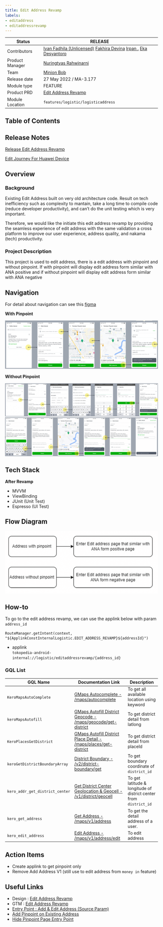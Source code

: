 ```yaml
---
title: Edit Address Revamp
labels:
- editaddress
- editaddressrevamp
---
```


<!--left header table-->
| **Status** | ​<!--start status:GREEN-->RELEASE<!--end status--> |
| --- | --- |
| Contributors | [Ivan Fadhila (Unlicensed)](https://tokopedia.atlassian.net/wiki/people/5dd7516d58fc78100710fcea?ref=confluence) [Fakhira Devina](https://tokopedia.atlassian.net/wiki/people/61077e53b704b40068e80a8e?ref=confluence) [Irpan .](https://tokopedia.atlassian.net/wiki/people/6253578a3bf0f0007015669c?ref=confluence) [Eka Desyantoro](https://tokopedia.atlassian.net/wiki/people/6283196bd9ddcc006e9c7a85?ref=confluence) |
| Product Manager | [Nuringtyas Rahwinarni](https://tokopedia.atlassian.net/wiki/people/5f58b98ed2c77e0075ac9865?ref=confluence)  |
| Team | [Minion Bob](https://tokopedia.atlassian.net/people/team/2373d8a6-1afc-4f2a-aa7a-63855c273051) |
| Release date | 27 May 2022 / <!--start status:GREY-->MA-3.177<!--end status-->  |
| Module type | ​<!--start status:YELLOW-->FEATURE<!--end status--> |
| Product PRD | [Edit Address Revamp](https://docs.google.com/document/d/1czHKAyEwLIbqWnlmnElAFUX5mtfoDkp__N38JXa1cyA/edit#) |
| Module Location | `features/logistic/logisticaddress` |

## Table of Contents

<!--toc-->

## Release Notes

<!--start expand:27 May 2022 (MA-3.177)-->
[Release Edit Address Revamp](https://docs.google.com/document/d/1FlZzJYqRsFuuJf-_jZdUQ3T1U3mipIehQ3Zvy8dEJfQ/edit#)
<!--end expand-->

<!--start expand:10 Feb 2023 (MA-3.208) (SA-2.138)-->
[Edit Journey For Huawei Device](https://docs.google.com/document/d/156V7TudzmolCvwQ8MQGoWOTDaHuHGSHxRVu-HqNQ7_E/edit?pli=1#heading=h.w51s9gpss7d9)
<!--end expand-->

## Overview

### Background

Existing Edit Address built on very old architecture code. Result on tech inefficiency such as complexity to mantain, take a long time to compile code (reduce developer productivity), and can’t do the unit testing which is very important.

Therefore, we would like the initiate this edit address revamp by providing the seamless experience of edit address with the same validation a cross platform to improve our user experience, address quality, and nakama (tech) productivity.

### Project Description

This project is used to edit address, there is a edit address with pinpoint and without pinpoint. If with pinpoint will display edit address form similar with ANA positive and if without pinpoint will display edit address form similar with ANA negative

## Navigation

For detail about navigation can see this [figma](https://www.figma.com/file/XHExyriihA9HCEhPEcvoWL/Address-v3.2---Edit-Address-Revamp?node-id=378%3A81054&t=Yd3xEPxar9TcK4DI-0)

**With Pinpoint**

![](../res/editnewaddress/navigation_with_pinpoint.png)

**Without Pinpoint**

![](../res/editnewaddress/navigation_without_pinpoint.png)![](../res/editnewaddress/navigation_without_pinpoint_two.png)

## Tech Stack

**After Revamp**

- MVVM
- ViewBinding
- JUnit (Unit Test)
- Espresso (UI Test)

## Flow Diagram

![](../res/editnewaddress/flow_diagram.png)

## How-to

To go to the edit address revamp, we can use the applink below with param `address_id`



```
RouteManager.getIntent(context, "${ApplinkConstInternalLogistic.EDIT_ADDRESS_REVAMP}${addressId}")
```

- applink  
`tokopedia-android-internal://logistic/editaddressrevamp/{address_id}`

### GQL List



| **GQL Name** | **Documentation Link** | **Description** |
| --- | --- | --- |
| `KeroMapsAutoComplete` | [GMaps Autocomplete - /maps/autocomplete](https://tokopedia.atlassian.net/wiki/spaces/LG/pages/586482573)  | To get all available location using keyword |
| `keroMapsAutofill` | [GMaps Autofill District Geocode - /maps/geocode/get-district](https://tokopedia.atlassian.net/wiki/spaces/LG/pages/694818899)  | To get district detail from latlong |
| `KeroPlacesGetDistrict` | [GMaps Autofill District Place Detail - /maps/places/get-district](https://tokopedia.atlassian.net/wiki/spaces/LG/pages/694750060)  | To get district detail from placeId |
| `keroGetDistrictBoundaryArray` | [District Boundary - /v2/district-boundary/get](https://tokopedia.atlassian.net/wiki/spaces/LG/pages/586909442)  | To get boundary coordinate of `district_id` |
| `kero_addr_get_district_center` | [Get District Center Geolocation & Geocell - /v1/district/geocell](https://tokopedia.atlassian.net/wiki/spaces/LG/pages/1811317845)  | To get latitude & longitude of district center from `district_id` |
| `kero_get_address` | [Get Address - /maps/v1/address](https://tokopedia.atlassian.net/wiki/spaces/LG/pages/567411602)  | To get the detail address of a user. |
| `kero_edit_address` | [Edit Address - /maps/v1/address/edit](https://tokopedia.atlassian.net/wiki/spaces/LG/pages/572194984)  | To edit address |

## Action Items

- Create applink to get pinpoint only
- Remove Add Address V1 (still use to edit address from `money in` feature)

## Useful Links

- Design : [Edit Address Revamp](https://www.figma.com/file/XHExyriihA9HCEhPEcvoWL/%5BUIUX%5D-Edit-Address-Revamp?node-id=378%3A81052)
- GTM : [Edit Address Revamp](https://mynakama.tokopedia.com/datatracker/requestdetail/view/2874)
- [Entry Point : Add & Edit Address (Source Param)](https://tokopedia.atlassian.net/wiki/spaces/PA/pages/2034631658)
- [Add Pinpoint on Existing Address](https://tokopedia.atlassian.net/wiki/spaces/PA/pages/2052849693/Add+Pinpoint+on+Existing+Address)
- [Hide Pinpoint Page Entry Point](https://tokopedia.atlassian.net/wiki/spaces/PA/pages/2092339526/Hide+Pinpoint+Page+Entry+Point)